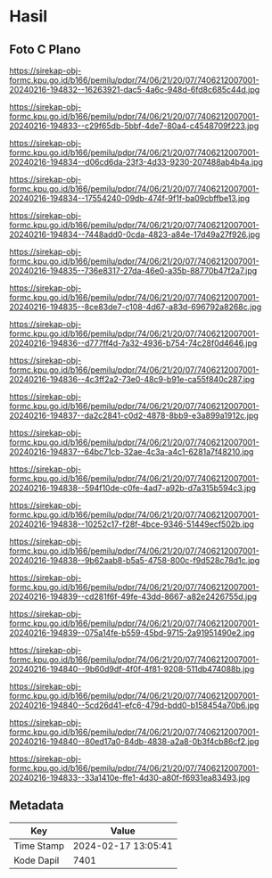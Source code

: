 # Hasil

## Foto C Plano

https://sirekap-obj-formc.kpu.go.id/b166/pemilu/pdpr/74/06/21/20/07/7406212007001-20240216-194832--16263921-dac5-4a6c-948d-6fd8c685c44d.jpg

https://sirekap-obj-formc.kpu.go.id/b166/pemilu/pdpr/74/06/21/20/07/7406212007001-20240216-194833--c29f65db-5bbf-4de7-80a4-c4548709f223.jpg

https://sirekap-obj-formc.kpu.go.id/b166/pemilu/pdpr/74/06/21/20/07/7406212007001-20240216-194834--d06cd6da-23f3-4d33-9230-207488ab4b4a.jpg

https://sirekap-obj-formc.kpu.go.id/b166/pemilu/pdpr/74/06/21/20/07/7406212007001-20240216-194834--17554240-09db-474f-9f1f-ba09cbffbe13.jpg

https://sirekap-obj-formc.kpu.go.id/b166/pemilu/pdpr/74/06/21/20/07/7406212007001-20240216-194834--7448add0-0cda-4823-a84e-17d49a27f926.jpg

https://sirekap-obj-formc.kpu.go.id/b166/pemilu/pdpr/74/06/21/20/07/7406212007001-20240216-194835--736e8317-27da-46e0-a35b-88770b47f2a7.jpg

https://sirekap-obj-formc.kpu.go.id/b166/pemilu/pdpr/74/06/21/20/07/7406212007001-20240216-194835--8ce83de7-c108-4d67-a83d-696792a8268c.jpg

https://sirekap-obj-formc.kpu.go.id/b166/pemilu/pdpr/74/06/21/20/07/7406212007001-20240216-194836--d777ff4d-7a32-4936-b754-74c28f0d4646.jpg

https://sirekap-obj-formc.kpu.go.id/b166/pemilu/pdpr/74/06/21/20/07/7406212007001-20240216-194836--4c3ff2a2-73e0-48c9-b91e-ca55f840c287.jpg

https://sirekap-obj-formc.kpu.go.id/b166/pemilu/pdpr/74/06/21/20/07/7406212007001-20240216-194837--da2c2841-c0d2-4878-8bb9-e3a899a1912c.jpg

https://sirekap-obj-formc.kpu.go.id/b166/pemilu/pdpr/74/06/21/20/07/7406212007001-20240216-194837--64bc71cb-32ae-4c3a-a4c1-6281a7f48210.jpg

https://sirekap-obj-formc.kpu.go.id/b166/pemilu/pdpr/74/06/21/20/07/7406212007001-20240216-194838--594f10de-c0fe-4ad7-a92b-d7a315b594c3.jpg

https://sirekap-obj-formc.kpu.go.id/b166/pemilu/pdpr/74/06/21/20/07/7406212007001-20240216-194838--10252c17-f28f-4bce-9346-51449ecf502b.jpg

https://sirekap-obj-formc.kpu.go.id/b166/pemilu/pdpr/74/06/21/20/07/7406212007001-20240216-194838--9b62aab8-b5a5-4758-800c-f9d528c78d1c.jpg

https://sirekap-obj-formc.kpu.go.id/b166/pemilu/pdpr/74/06/21/20/07/7406212007001-20240216-194839--cd281f6f-49fe-43dd-8667-a82e2426755d.jpg

https://sirekap-obj-formc.kpu.go.id/b166/pemilu/pdpr/74/06/21/20/07/7406212007001-20240216-194839--075a14fe-b559-45bd-9715-2a91951490e2.jpg

https://sirekap-obj-formc.kpu.go.id/b166/pemilu/pdpr/74/06/21/20/07/7406212007001-20240216-194840--9b60d9df-4f0f-4f81-9208-511db474088b.jpg

https://sirekap-obj-formc.kpu.go.id/b166/pemilu/pdpr/74/06/21/20/07/7406212007001-20240216-194840--5cd26d41-efc6-479d-bdd0-b158454a70b6.jpg

https://sirekap-obj-formc.kpu.go.id/b166/pemilu/pdpr/74/06/21/20/07/7406212007001-20240216-194840--80ed17a0-84db-4838-a2a8-0b3f4cb86cf2.jpg

https://sirekap-obj-formc.kpu.go.id/b166/pemilu/pdpr/74/06/21/20/07/7406212007001-20240216-194833--33a1410e-ffe1-4d30-a80f-f6931ea83493.jpg


## Metadata

| Key        | Value               |
| ---------- | ------------------- |
| Time Stamp | 2024-02-17 13:05:41 |
| Kode Dapil | 7401                |



